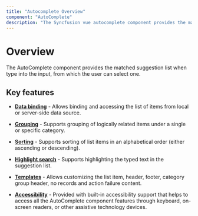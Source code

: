 ```yaml
---
title: "Autocomplete Overview"
component: "AutoComplete"
description: "The Syncfusion vue autocomplete component provides the matched suggestion list when type into the input, from which the user can select one."
---
```


# Overview

The AutoComplete component provides the matched suggestion list when type into the input, from which the user can select one.

## Key features

* **[Data binding](/auto-complete/data-binding/)** - Allows binding and accessing the list of items from local or server-side data source.

* **[Grouping](/auto-complete/grouping/)** - Supports grouping of logically related items under a single or specific category.

* **[Sorting](../api/auto-complete/#sortorder)** - Supports sorting of list
items in an alphabetical order (either ascending or descending).

* **[Highlight search](/auto-complete/how-to/#custom-highlight-search)** - Supports highlighting the typed
text in the suggestion list.

* **[Templates](/auto-complete/templates/)** - Allows customizing the list item, header, footer,
category group header, no records and action failure
content.

* **[Accessibility](/auto-complete/accessibility/)** - Provided with built-in accessibility
support that helps to access all the AutoComplete component features through keyboard, on-screen readers, or other assistive technology devices.